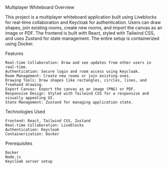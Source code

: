 Multiplayer Whiteboard
Overview

This project is a multiplayer whiteboard application built using Liveblocks for real-time collaboration and Keycloak for authentication. Users can draw shapes, join existing rooms, create new rooms, and import the canvas as an image or PDF. The frontend is built with React, styled with Tailwind CSS, and uses Zustand for state management. The entire setup is containerized using Docker.

Features

    Real-time Collaboration: Draw and see updates from other users in real-time.
    Authentication: Secure login and room access using Keycloak.
    Room Management: Create new rooms or join existing ones.
    Drawing Tools: Draw shapes like rectangles, circles, lines, and freehand drawing.
    Export Canvas: Export the canvas as an image (PNG) or PDF.
    Responsive Design: Styled with Tailwind CSS for a responsive and visually appealing UI.
    State Management: Zustand for managing application state.

Technologies Used

    Frontend: React, Tailwind CSS, Zustand
    Real-time Collaboration: Liveblocks
    Authentication: Keycloak
    Containerization: Docker

Prerequisites

    Docker
    Node.js
    Keycloak server setup

    
